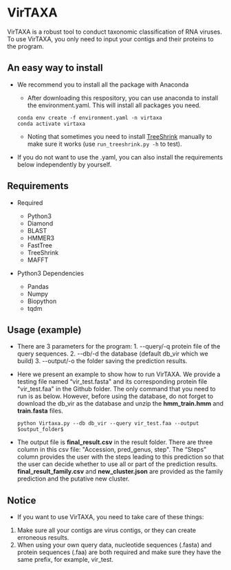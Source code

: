 # VirTAXA

VirTAXA is a robust tool to conduct taxonomic classification of RNA viruses. To use VirTAXA, you only need to input your contigs and their proteins to the program.

## An easy way to install

- We recommend you to install all the package with Anaconda
  
  - After downloading this respository, you can use anaconda to install the environment.yaml. This will install all packages you need.
  
  ```
  conda env create -f environment.yaml -n virtaxa
  conda activate virtaxa
  ```
  
  - Noting that sometimes you need to install [TreeShrink](https://github.com/uym2/TreeShrink) manually to make sure it works (use `run_treeshrink.py -h` to test).
- If you do not want to use the .yaml, you can also install the requirements below independently by yourself.

## Requirements

- Required
  
  - Python3
  - Diamond
  - BLAST
  - HMMER3
  - FastTree
  - TreeShrink
  - MAFFT
  
- Python3 Dependencies
  
  - Pandas
  - Numpy
  - Biopython
  - tqdm

## Usage (example)

- There are 3 parameters for the program: 1. --query/-q protein file of the query sequences. 2. --db/-d the database (default db_vir which we build) 3. --output/-o the folder saving the prediction results.
  <br/>
- Here we present an example to show how to run VirTAXA. We provide a testing file named “vir_test.fasta" and its corresponding protein file "vir_test.faa" in the Github folder. The only command that you need to run is as below. However, before using the database, do not forget to download the db_vir as the database and unzip the **hmm_train.hmm** and **train.fasta** files.

  ```python Virtaxa.py --db db_vir --query vir_test.faa --output $output_folder$ ```
  <br/>
- The output file is **final_result.csv** in the result folder. There are three column in this csv file: "Accession, pred_genus, step". The “Steps” column provides the user with the steps leading to this prediction so that the user can decide whether to use all or part of the prediction results. **final_result_family.csv**  and **new_cluster.json** are provided as the family prediction and the putative new cluster.

## Notice

- If you want to use VirTAXA, you need to take care of these things:

1. Make sure all your contigs are virus contigs, or they can create erroneous results.
2. When using your own query data, nucleotide sequences (.fasta) and protein sequences (.faa) are both required and make sure they have the same prefix, for example, vir_test.


